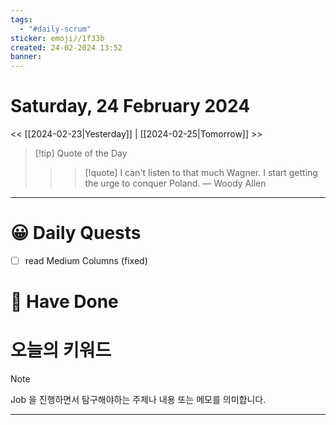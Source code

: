 ```yaml
---
tags:
  - "#daily-scrum"
sticker: emoji//1f33b
created: 24-02-2024 13:52
banner:
---
```

# Saturday, 24 February 2024
<< [[2024-02-23|Yesterday]] | [[2024-02-25|Tomorrow]] >>

> [!tip] Quote of the Day  
> > > [!quote] I can't listen to that much Wagner. I start getting the urge to conquer Poland.
> — Woody Allen

---

#  😀 Daily Quests
- [ ] read Medium Columns (fixed)


# 🙂 Have Done



# 오늘의 키워드

> [!NOTE]
> Job 을 진행하면서 탐구해야하는 주제나 내용 또는 메모를 의미합니다.


---

